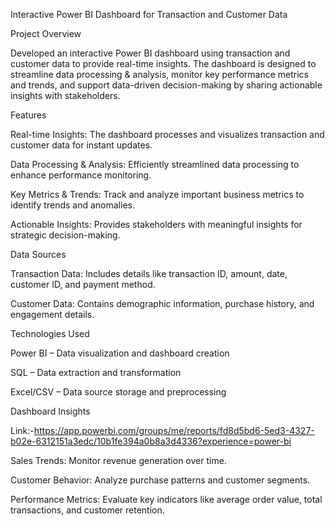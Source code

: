 Interactive Power BI Dashboard for Transaction and Customer Data

Project Overview

Developed an interactive Power BI dashboard using transaction and customer data to provide real-time insights. The dashboard is designed to streamline data processing & analysis, monitor key performance metrics and trends, and support data-driven decision-making by sharing actionable insights with stakeholders.

Features

Real-time Insights: The dashboard processes and visualizes transaction and customer data for instant updates.

Data Processing & Analysis: Efficiently streamlined data processing to enhance performance monitoring.

Key Metrics & Trends: Track and analyze important business metrics to identify trends and anomalies.

Actionable Insights: Provides stakeholders with meaningful insights for strategic decision-making.

Data Sources

Transaction Data: Includes details like transaction ID, amount, date, customer ID, and payment method.

Customer Data: Contains demographic information, purchase history, and engagement details.

Technologies Used

Power BI – Data visualization and dashboard creation

SQL – Data extraction and transformation

Excel/CSV – Data source storage and preprocessing

Dashboard Insights

Link:-https://app.powerbi.com/groups/me/reports/fd8d5bd6-5ed3-4327-b02e-6312151a3edc/10b1fe394a0b8a3d4336?experience=power-bi

Sales Trends: Monitor revenue generation over time.

Customer Behavior: Analyze purchase patterns and customer segments.

Performance Metrics: Evaluate key indicators like average order value, total transactions, and customer retention.
